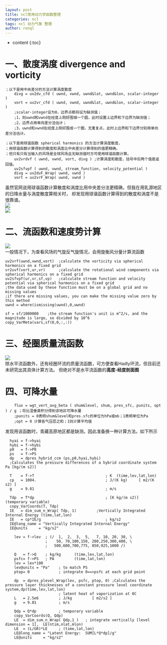 ```yaml
---
layout: post
title: ncl常用动力学函数整理
categories: ncl
tags: ncl 动力气象 整理
author: renql
---
```


* content
{:toc}

# 一、散度涡度 divergence and vorticity #
```
；以下是用中央差分的方法计算涡度散度
	divg = uv2dv_cfd ( uwnd, vwnd, uwnd&lat, uwnd&lon, scalar-integer )
	vort = uv2vr_cfd ( uwnd, vwnd, uwnd&lat, uwnd&lon, scalar-integer )
	;scalar-integer设为0，边界点都将设为缺测值；
	;1，则uwnd和vwnd在经度上刚好围城一个圆，此时设置上边界和下边界为缺测值；
	;2，边界点用单向差分法估计；
	;3，uwnd和vwnd在经度上刚好围成一个圈，无重复点，此时上边界和下边界分别用单向差分法估计。
	
；以下是用球谐函数 spherical harmonics 的方法计算涡度散度，  
；用球谐函数计算得到的散度和涡度比中央差分计算得到的值更精确。  
；但只有只有当输入的风场是全球风场且无缺测值时方可使用球谐函数计算。  
	uv2vrdvf ( uwnd, vwnd, vort, divg ) ;计算涡度和散度，括号中后两个值是返回值。  
	uv2sfvpf ( uwnd, vwnd, stream_function, velocity_potential )   
	divg = uv2dvF_Wrap( uwnd, vwnd )
	vort = uv2vrF_Wrap( uwnd, vwnd )
``` 




虽然官网说用球谐函数计算散度和涡度比用中央差分法更精确，但我在用乳源地区的日降水量与涡度散度算相关时，
却发现用球谐函数计算得到的散度和涡度不是很靠谱。  
![](http://wx3.sinaimg.cn/large/006APL3qgy1fosp01jvhkj31j60t14qp.jpg)  
![](http://wx3.sinaimg.cn/large/006APL3qgy1fosp033kxoj31j60ub4qp.jpg)  

# 二、流函数和速度势计算 #  
![](http://wx2.sinaimg.cn/large/006fa9Xlgy1fu2kqef91zj30lc0clq36.jpg)   
一般情况下，为查看风场的气旋反气旋情况，会用旋衡风分量计算流函数   
```
uv2vrf(uwnd,vwnd,vort)  ;calculate the vorticity via spherical harmonics on a fixed grid   
vr2uvf(vort,ur,vr)      ;calculate the rotational wind components via spherical harmonics on a fixed grid    
uv2sfvpf(ur,vr,sf,vp)   ;calculate stream function and velocity potential via spherical harmonics on a fixed grid
;the data used by these function must be on a global grid and no missing values    
;if there are missing values, you can make the missing value zero by this method
uwnd = where(ismissing(uwnd),0,uwnd)

sf = sf/1000000    ;the stream function's unit is m^2/s, and the magnitude is large, so divided by 10^6
copy_VarMeta(vars,sf(0,0,:,:))
```   

# 三、经圈质量流函数 #  
![](https://image2.slideserve.com/4148663/slide12-n.jpg)    
除水平流函数外，还有经圈环流的质量流函数，可方便查看Hadly环流，但目前还未研究出其具体计算方法。
但绝对不是水平流函数的**高度-经度剖面图**


# 四、可降水量 #
```
	flux = wgt_vert_avg_beta ( shum&level, shum, pres_sfc, punits, opt ) / g ；将比湿垂直积分得到该地区可降水量
	;punits = 0表明shum&level和pres.sfc的单位为hPa或mb；1表明单位为Pa
	;opt = 0 计算各气压层之和；1则计算平均值
```
发现用该函数时，青藏高原地区都是缺测。因此准备换一种计算方法。如下所示

```
  hyai = f->hyai
  hybi = f->hybi
  p0   = f->P0
  ps   = f->PS
  dp   = dpres_hybrid_ccm (ps,p0,hyai,hybi)  
  ;Calculates the pressure differences of a hybrid coordinate system Pa [kg/(m s2)]   

  T    = f->T                                ; K  (time,lev,lat,lon)
  cp   = 1004.                               ; J/(K kg)     [ m2/(K s2) ]
  g    = 9.81                                ; m/s
  
  Tdp  = T*dp                                ; [K kg/(m s2)]   (temporary variable)
  copy_VarCoords(T, Tdp)
  IE   = dim_sum_n_Wrap( Tdp, 1) 	     ;Vertically Integrated Internal Energy (time,lat,lon)
  IE   = cp*IE/g                             ; kg/s2  
  IE@long_name = "Vertically Integrated Internal Energy"
  IE@units     = "kg/s2"
```

```
    lev = f->lev  ; (/  1,  2,  3,  5,   7, 10, 20, 30, \
                  ;    50, 70,100,150, 200,250,300,400, \
                  ;   500,600,700,775, 850,925,1000 /)

    Q   = f->Q    ; kg/kg      (time,lev,lat,lon)
    psfc= f->PS   ; PA         (time,lat,lon)
    lev = lev*100
    lev@units = "Pa"    ; to match PS
    ptop= 0             ; integrate 0==>psfc at each grid point

    dp  = dpres_plevel_Wrap(lev, psfc, ptop, 0) ;Calculates the pressure layer thicknesses of a constant pressure level coordinate system,dp(time,lev,lat,lon)
                        ; latent heat of vaporization at 0C
    L   = 2.5e6         ; J/kg         [ m2/s2 ]
    g   = 9.81          ; m/s
    
    Qdp = Q*dp          ; temporary variable               
    copy_VarCoords(Q, Qdp)                   
    LE  = dim_sum_n_Wrap( Qdp,1 )   ; integrate vertically [level dimension = 1],  LE(ntim,nlat,mlon)
    LE  = (L/GR)*LE     ; (time,lat,lon)
    LE@long_name = "Latent Energy:  SUM[L*Q*dp]/g"
    LE@units     = "kg/s2"
```
